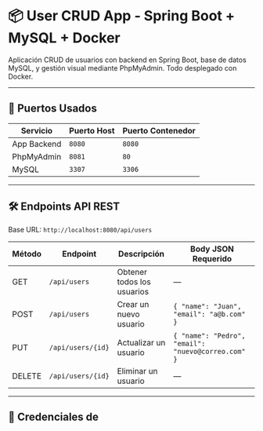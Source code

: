 # 📦 User CRUD App - Spring Boot + MySQL + Docker

Aplicación CRUD de usuarios con backend en Spring Boot, base de datos MySQL, y gestión visual mediante PhpMyAdmin. Todo desplegado con Docker.

---

## 🚀 Puertos Usados

| Servicio     | Puerto Host | Puerto Contenedor |
|--------------|-------------|-------------------|
| App Backend  | `8080`      | `8080`            |
| PhpMyAdmin   | `8081`      | `80`              |
| MySQL        | `3307`      | `3306`            |

---

## 🛠️ Endpoints API REST

Base URL: `http://localhost:8080/api/users`

| Método | Endpoint            | Descripción                  | Body JSON Requerido              |
|--------|---------------------|------------------------------|----------------------------------|
| GET    | `/api/users`        | Obtener todos los usuarios   | —                                |
| POST   | `/api/users`        | Crear un nuevo usuario       | `{ "name": "Juan", "email": "a@b.com" }` |
| PUT    | `/api/users/{id}`   | Actualizar un usuario        | `{ "name": "Pedro", "email": "nuevo@correo.com" }` |
| DELETE | `/api/users/{id}`   | Eliminar un usuario          | —                                |

---

## 🔐 Credenciales de
